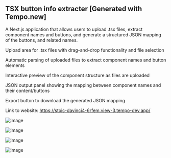 
TSX button info extracter [Generated with Tempo.new]
-----------

A Next.js application that allows users to upload .tsx files, extract component names and buttons, and generate a structured JSON mapping of the buttons, and related names.

Upload area for .tsx files with drag-and-drop functionality and file selection

Automatic parsing of uploaded files to extract component names and button elements

Interactive preview of the component structure as files are uploaded

JSON output panel showing the mapping between component names and their content/buttons

Export button to download the generated JSON mapping

Link to website: https://stoic-davinci4-6rfem.view-3.tempo-dev.app/

![image](https://github.com/user-attachments/assets/55fc3dad-05b6-40de-8bdf-746619ca6b4c)


![image](https://github.com/user-attachments/assets/688f42aa-faa3-4e29-a580-13b01e974374)


![image](https://github.com/user-attachments/assets/1a351d9e-6857-4ffa-bb73-1bf073687796)

![image](https://github.com/user-attachments/assets/4e57f5da-f126-4859-8a21-5c153084d1b2)

